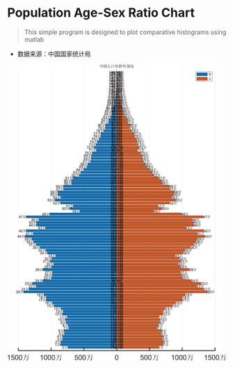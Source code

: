 # Population Age-Sex Ratio Chart
> This simple program is designed to plot comparative histograms using matlab
- 数据来源：中国国家统计局

![image](./image.png)
